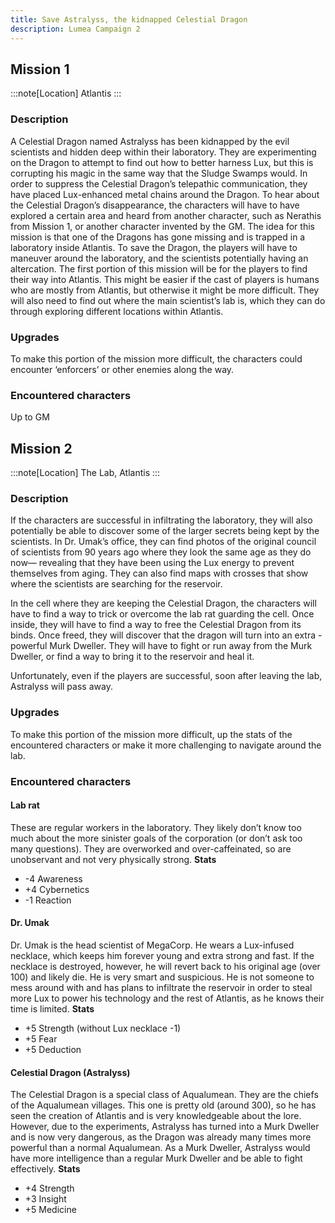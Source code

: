 ```yaml
---
title: Save Astralyss, the kidnapped Celestial Dragon
description: Lumea Campaign 2
---
```


## Mission 1

:::note[Location]
Atlantis
:::

### Description
A Celestial Dragon named Astralyss has been kidnapped by the evil scientists and hidden deep within their laboratory. They are experimenting on the Dragon to attempt to find out how to better harness Lux, but this is corrupting his magic in the same way that the Sludge Swamps would. In order to suppress the Celestial Dragon’s telepathic communication, they have placed Lux-enhanced metal chains around the Dragon. 
To hear about the Celestial Dragon’s disappearance, the characters will have to have explored a certain area and heard from another character, such as Nerathis from Mission 1, or another character invented by the GM. The idea for this mission is that one of the Dragons has gone missing and is trapped in a laboratory inside Atlantis. To save the Dragon, the players will have to maneuver around the laboratory, and the scientists potentially having an altercation.
The first portion of this mission will be for the players to find their way into Atlantis. This might be easier if the cast of players is humans who are mostly from Atlantis, but otherwise it might be more difficult. They will also need to find out where the main scientist’s lab is, which they can do through exploring different locations within Atlantis.


### Upgrades
To make this portion of the mission more difficult, the characters could encounter ‘enforcers’ or other enemies along the way. 


### Encountered characters
Up to GM

## Mission 2
:::note[Location]
The Lab, Atlantis
:::

### Description
If the characters are successful in infiltrating the laboratory, they will also potentially be able to discover some of the larger secrets being kept by the scientists. In Dr. Umak’s office, they can find photos of the original council of scientists from 90 years ago where they look the same age as they do now— revealing that they have been using the Lux energy to prevent themselves from aging. They can also find maps with crosses that show where the scientists are searching for the reservoir. 

In the cell where they are keeping the Celestial Dragon, the characters will have to find a way to trick or overcome the lab rat guarding the cell. Once inside, they will have to find a way to free the Celestial Dragon from its binds. Once freed, they will discover that the dragon will turn into an extra - powerful Murk Dweller. They will have to fight or run away from the Murk Dweller, or find a way to bring it to the reservoir and heal it. 

Unfortunately, even if the players are successful, soon after leaving the lab, Astralyss will pass away.

### Upgrades 
To make this portion of the mission more difficult, up the stats of the encountered characters or make it more challenging to navigate around the lab.

### Encountered characters
#### Lab rat
These are regular workers in the laboratory. They likely don’t know too much about the more sinister goals of the corporation (or don’t ask too many questions). They are overworked and over-caffeinated, so are unobservant and not very physically strong. 
**Stats**
- -4 Awareness
- +4 Cybernetics
- -1 Reaction

#### Dr. Umak
Dr. Umak is the head scientist of MegaCorp. He wears a Lux-infused necklace, which keeps him forever young and extra strong and fast. If the necklace is destroyed, however, he will revert back to his original age (over 100) and likely die. He is very smart and suspicious. He is not someone to mess around with and has plans to infiltrate the reservoir in order to steal more Lux to power his technology and the rest of Atlantis, as he knows their time is limited.
**Stats**
- +5 Strength (without Lux necklace -1)
- +5 Fear 
- +5 Deduction

#### Celestial Dragon (Astralyss)
The Celestial Dragon is a special class of Aqualumean. They are the chiefs of the Aqualumean villages. This one is pretty old (around 300), so he has seen the creation of Atlantis and is very knowledgeable about the lore. However, due to the experiments, Astralyss has turned into a Murk Dweller and is now very dangerous, as the Dragon was already many times more powerful than a normal Aqualumean. As a Murk Dweller, Astralyss would have more intelligence than a regular Murk Dweller and be able to fight effectively.
**Stats**
- +4 Strength 
- +3 Insight
- +5 Medicine

